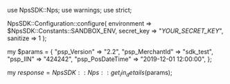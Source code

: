 use NpsSDK::Nps;
use warnings;
use strict;

NpsSDK::Configuration::configure( 
    environment => $NpsSDK::Constants::SANDBOX_ENV,
    secret_key => "_YOUR_SECRET_KEY_",
    sanitize => 1 
    );

my $params = {
    "psp_Version" => "2.2",
    "psp_MerchantId" => "sdk_test",
    "psp_IIN" => "424242",
    "psp_PosDateTime" => "2019-12-01 12:00:00",
};

my $response = NpsSDK::Nps::get_iin_details($params);